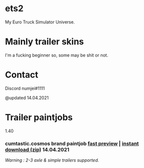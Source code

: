 # ets2
My Euro Truck Simulator Universe.

# Mainly trailer skins
I'm a fucking beginner so, some may be shit or not.

# Contact
Discord numjei#1111

@updated 14.04.2021

# Trailer paintjobs

1.40 
### cumtastic.cosmos brand paintjob [fast preview](https://i.imgur.com/1CXFL1l.png) | [instant download (zip)](https://github.com/numjei/ets2/raw/main/cumtasticcosmos.zip) 14.04.2021

*Warning : 2-3 axle & simple trailers supported.* 

